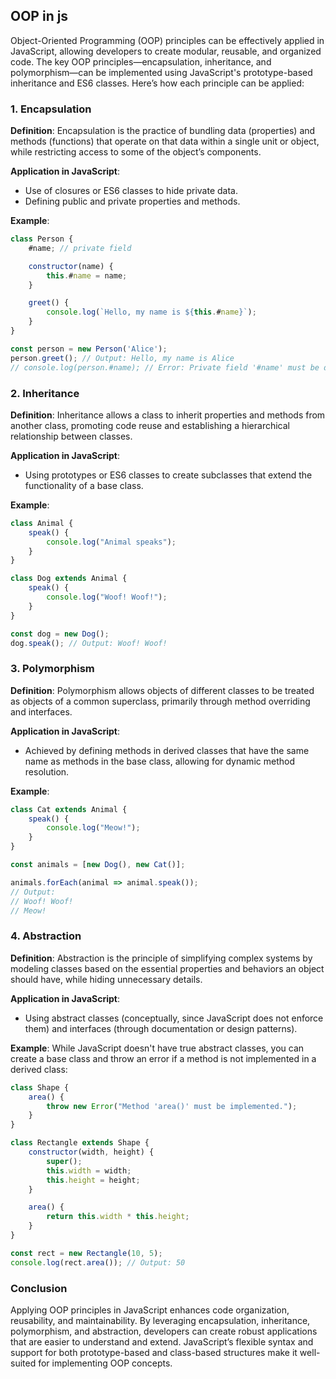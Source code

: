 


## OOP in js


Object-Oriented Programming (OOP) principles can be effectively applied in JavaScript, allowing developers to create modular, reusable, and organized code. The key OOP principles—encapsulation, inheritance, and polymorphism—can be implemented using JavaScript's prototype-based inheritance and ES6 classes. Here’s how each principle can be applied:

### 1. Encapsulation

**Definition**: Encapsulation is the practice of bundling data (properties) and methods (functions) that operate on that data within a single unit or object, while restricting access to some of the object’s components.

**Application in JavaScript**:
- Use of closures or ES6 classes to hide private data.
- Defining public and private properties and methods.

**Example**:
```javascript
class Person {
    #name; // private field

    constructor(name) {
        this.#name = name;
    }

    greet() {
        console.log(`Hello, my name is ${this.#name}`);
    }
}

const person = new Person('Alice');
person.greet(); // Output: Hello, my name is Alice
// console.log(person.#name); // Error: Private field '#name' must be declared in an enclosing class
```

### 2. Inheritance

**Definition**: Inheritance allows a class to inherit properties and methods from another class, promoting code reuse and establishing a hierarchical relationship between classes.

**Application in JavaScript**:
- Using prototypes or ES6 classes to create subclasses that extend the functionality of a base class.

**Example**:
```javascript
class Animal {
    speak() {
        console.log("Animal speaks");
    }
}

class Dog extends Animal {
    speak() {
        console.log("Woof! Woof!");
    }
}

const dog = new Dog();
dog.speak(); // Output: Woof! Woof!
```

### 3. Polymorphism

**Definition**: Polymorphism allows objects of different classes to be treated as objects of a common superclass, primarily through method overriding and interfaces.

**Application in JavaScript**:
- Achieved by defining methods in derived classes that have the same name as methods in the base class, allowing for dynamic method resolution.

**Example**:
```javascript
class Cat extends Animal {
    speak() {
        console.log("Meow!");
    }
}

const animals = [new Dog(), new Cat()];

animals.forEach(animal => animal.speak());
// Output: 
// Woof! Woof!
// Meow!
```

### 4. Abstraction

**Definition**: Abstraction is the principle of simplifying complex systems by modeling classes based on the essential properties and behaviors an object should have, while hiding unnecessary details.

**Application in JavaScript**:
- Using abstract classes (conceptually, since JavaScript does not enforce them) and interfaces (through documentation or design patterns).

**Example**:
While JavaScript doesn't have true abstract classes, you can create a base class and throw an error if a method is not implemented in a derived class:

```javascript
class Shape {
    area() {
        throw new Error("Method 'area()' must be implemented.");
    }
}

class Rectangle extends Shape {
    constructor(width, height) {
        super();
        this.width = width;
        this.height = height;
    }

    area() {
        return this.width * this.height;
    }
}

const rect = new Rectangle(10, 5);
console.log(rect.area()); // Output: 50
```

### Conclusion

Applying OOP principles in JavaScript enhances code organization, reusability, and maintainability. By leveraging encapsulation, inheritance, polymorphism, and abstraction, developers can create robust applications that are easier to understand and extend. JavaScript’s flexible syntax and support for both prototype-based and class-based structures make it well-suited for implementing OOP concepts.



